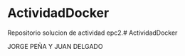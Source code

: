# ActividadDocker
Repositorio solucion de actividad epc2.#   A c t i v i d a d D o c k e r 

JORGE PEÑA Y JUAN DELGADO
 
 
